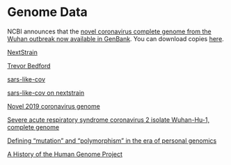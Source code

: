 <div class="menu-data" data-parent="#pages/blog/cv19/index"/></div>

# Genome Data 

NCBI announces that the [novel coronavirus complete genome from the Wuhan outbreak now available in GenBank](https://ncbiinsights.ncbi.nlm.nih.gov/2020/01/13/novel-coronavirus/).  You can download copies [here](https://www.ncbi.nlm.nih.gov/sars-cov-2/).

[NextStrain](https://nextstrain.org/)

[Trevor Bedford](https://bedford.io/team/trevor-bedford/)

[sars-like-cov](https://github.com/blab/sars-like-cov)

[sars-like-cov on nextstrain](https://nextstrain.org/groups/blab/sars-like-cov)

[Novel 2019 coronavirus genome](https://virological.org/t/novel-2019-coronavirus-genome/319)

[Severe acute respiratory syndrome coronavirus 2 isolate Wuhan-Hu-1, complete genome](https://www.ncbi.nlm.nih.gov/nuccore/MN908947.3?report=genbank)


[Defining “mutation” and “polymorphism” in the era of personal genomics](https://www.ncbi.nlm.nih.gov/pmc/articles/PMC4502642/)

[A History of the Human Genome Project](https://science.sciencemag.org/content/291/5507/1195.full)
